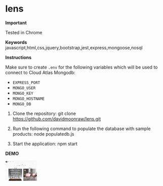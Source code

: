 # lens

**Important**

Tested in Chrome

**Keywords**
javascript,html,css,jquery,bootstrap,jest,express,mongoose,nosql

**Instructions**

Make sure to create `.env` for the following variables which will be used to connect to Cloud Atlas Mongodb:

- `EXPRESS_PORT`
- `MONGO_USER`
- `MONGO_KEY`
- `MONGO_HOSTNAME`
- `MONGO_DB`

1. Clone the repository:
git clone https://github.com/davidmoonraw/lens.git


2. Run the following command to populate the database with sample products:
node populatedb.js


3. Start the application:
npm start



**DEMO**

[![Watch the video](https://raw.githubusercontent.com/davidmoonraw/lens/main/demo/lensthumbnail.gif)](https://raw.githubusercontent.com/davidmoonraw/lens/main/demo/Lens.mp4)
